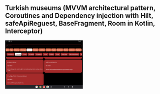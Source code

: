 ## Turkish museums (MVVM architectural pattern, Coroutines and Dependency injection with Hilt, safeApiReguest, BaseFragment, Room in Kotlin, Interceptor)

<img src="./Screen.png" alt="Screen" width="50%" height="50%"> 